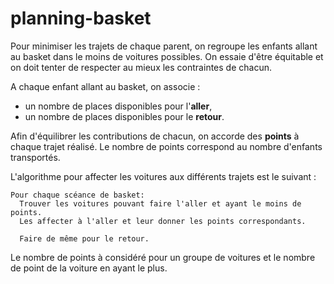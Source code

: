 # planning-basket

Pour minimiser les trajets de chaque parent, on regroupe les enfants allant au basket dans le moins de voitures possibles.
On essaie d'être équitable et on doit tenter de respecter au mieux les contraintes de chacun.

A chaque enfant allant au basket, on associe :
* un nombre de places disponibles pour l'__aller__,
* un nombre de places disponibles pour le __retour__. 

Afin d'équilibrer les contributions de chacun, on accorde des __points__ à chaque trajet réalisé. Le nombre de points correspond au nombre d'enfants transportés.

L'algorithme pour affecter les voitures aux différents trajets est le suivant :
```
Pour chaque scéance de basket:
  Trouver les voitures pouvant faire l'aller et ayant le moins de points.
  Les affecter à l'aller et leur donner les points correspondants.
  
  Faire de même pour le retour.
```

Le nombre de points à considéré pour un groupe de voitures et le nombre de point de la voiture en ayant le plus.

